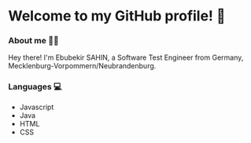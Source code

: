 # Welcome to my GitHub profile! 👋

### About me 👨‍💻
Hey there! I'm Ebubekir SAHIN, a Software Test Engineer from Germany, Mecklenburg-Vorpommern/Neubrandenburg.

### Languages 💻
- Javascript
- Java
- HTML
- CSS
<!-- ### Current projects 🗃️
- [Twitch Adblock](https://github.com/cleanlock/VideoAdBlockForTwitch)
### Buy me a coffee ☕
- [PayPal](https://paypal.me/muleyo96) -->
